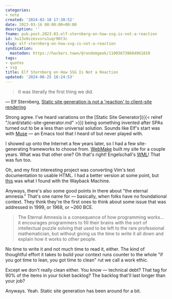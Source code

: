 ```yaml
---
categories:
- note
created: '2024-02-10 17:30:52'
date: 2023-03-16 00:00:00+00:00
description: ''
fname: pub.post.2023.03.elf-sternberg-on-how-ssg-is-not-a-reaction
id: hu13x0zzesvsru1uqr96t3c
slug: elf-sternberg-on-how-ssg-is-not-a-reaction
syndication:
  mastodon: https://hackers.town/@randomgeek/110036738684961810
tags:
- quotes
- ssg
title: Elf Sternberg on How SSG Is Not a Reaction
updated: '2024-08-25 18:24:53'
---
```


> It was literally the first thing we did.

— Elf Sternberg, [Static site generation is not a 'reaction' to client-site rendering](https://elfsternberg.com/blog/static-site-generation/)

Strong agree. I've heard variations on the [Static Site Generator]({{< relref "/card/static-site-generator.md" >}}) being something invented after SPAs turned out to be a less than universal solution. Sounds like Elf's start was with [Muse](https://www.gnu.org/software/emacs-muse/index.html) — an Emacs tool that I heard of but never played with.

I showed up onto the Internet a few years later, so I had a few site-generating frameworks to choose from. [WebMake](http://webmake.taint.org) built my site for a couple years. What was that other one? Oh that's right! Engelschall's [WML](https://thewml.github.io/about/)! That was fun too.

Oh, and my first interesting project was converting Vim's text documentation to usable HTML. I had a better version at some point, but [this](https://web.archive.org/web/20020422015833/http://www.coolnamehere.com/vim/vimdoc/help.html) was what I found with the Wayback Machine.

Anyways, there's also some good points in there about "the eternal amnesia." That's one name for — basically, when folks have no foundational context. They think they're the first ones to think about some issue that was addressed in 1999, or 1968, or ~260 BCE.

> The Eternal Amnesia is a consequence of how programming works... it encourages programmers to fill their brains with the sort of intellectual puzzle solving that used to be left to the rare professional mathematician, but without giving us the time to write it all down and explain how it works to other people.

No time to write it and not much time to read it, either. The kind of thoughtful effort it takes to build your context runs counter to the whole "if you got time to lean, you got time to clean" rut we call a work ethic.

Except we don't really clean either. You know — technical debt? That tag for 90% of the items in your ticket backlog? The backlog that'll last longer than your job?

Anyways. Yeah. Static site generation has been around for a bit.